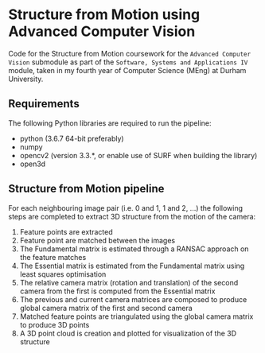 # Structure from Motion using Advanced Computer Vision
Code for the Structure from Motion coursework for the `Advanced Computer Vision` submodule as part of the `Software, Systems and Applications IV` module, taken in my fourth year of Computer Science (MEng) at Durham University.

## Requirements

The following Python libraries are required to run the pipeline:
- python (3.6.7 64-bit preferably)
- numpy
- opencv2 (version 3.3.*, or enable use of SURF when building the library)
- open3d

## Structure from Motion pipeline

For each neighbouring image pair (i.e. 0 and 1, 1 and 2, ...) the following steps are completed to extract 3D structure from the motion of the camera:
1. Feature points are extracted
2. Feature point are matched between the images
3. The Fundamental matrix is estimated through a RANSAC approach on the feature matches
4. The Essential matrix is estimated from the Fundamental matrix using least squares optimisation
5. The relative camera matrix (rotation and translation) of the second camera from the first is computed from the Essential matrix
6. The previous and current camera matrices are composed to produce global camera matrix of the first and second camera
7. Matched feature points are triangulated using the global camera matrix  to produce 3D points
8. A 3D point cloud is creation and plotted for visualization of the 3D structure
